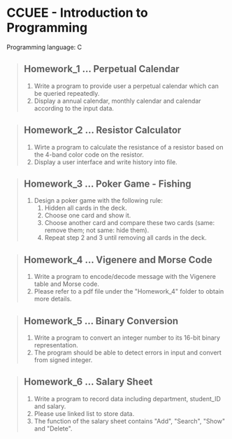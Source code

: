 ﻿# CCUEE - Introduction to Programming
 Programming language: C
 
> ## Homework_1 ... Perpetual Calendar
> 1. Write a program to provide user a perpetual calendar which can be queried repeatedly.
> 2. Display a annual calendar, monthly calendar and calendar according to the input data.

> ## Homework_2 ... Resistor Calculator
> 1. Wirte a program to calculate the resistance of a resistor based on the 4-band color code on the resistor.
> 2. Display a user interface and write history into file.

> ## Homework_3 ... Poker Game - Fishing
> 1. Design a poker game with the following rule:
>     1) Hidden all cards in the deck.
>     2) Choose one card and show it.
>     3) Choose another card and compare these two cards (same: remove them; not same: hide them).
>     4) Repeat step 2 and 3 until removing all cards in the deck.

> ## Homework_4 ... Vigenere and Morse Code
> 1. Write a program to encode/decode message with the Vigenere table and Morse code.
> 2. Please refer to a pdf file under the "Homework_4" folder to obtain more details.

> ## Homework_5 ... Binary Conversion
> 1. Write a program to convert an integer number to its 16-bit binary representation.
> 2. The program should be able to detect errors in input and convert from signed integer.

> ## Homework_6 ... Salary Sheet
> 1. Write a program to record data including department, student_ID and salary.
> 2. Please use linked list to store data.
> 3. The function of the salary sheet contains "Add", "Search", "Show" and "Delete".

